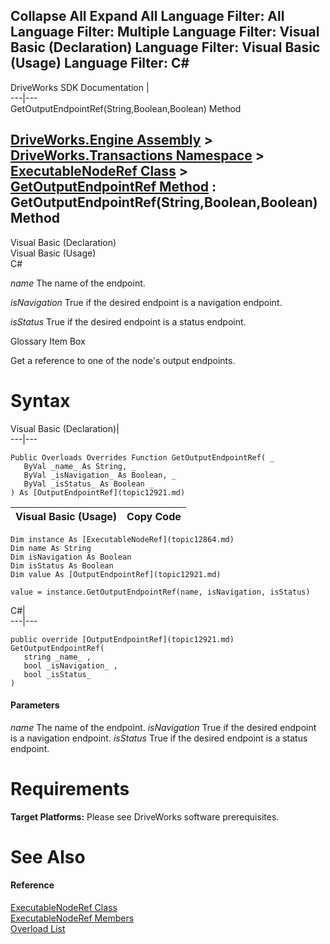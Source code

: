 Collapse All Expand All Language Filter: All  Language Filter: Multiple  Language Filter: Visual Basic (Declaration) Language Filter: Visual Basic (Usage) Language Filter: C#  
---  
DriveWorks SDK Documentation  |   
---|---  
GetOutputEndpointRef(String,Boolean,Boolean) Method   
  
[DriveWorks.Engine Assembly](topic2156.md) > [DriveWorks.Transactions Namespace](topic12835.md) > [ExecutableNodeRef Class](topic12864.md) > [GetOutputEndpointRef Method](topic12871.md) : GetOutputEndpointRef(String,Boolean,Boolean) Method  
---  
  
Visual Basic (Declaration)    
Visual Basic (Usage)    
C# 

_name_
    The name of the endpoint.

_isNavigation_
    True if the desired endpoint is a navigation endpoint.

_isStatus_
    True if the desired endpoint is a status endpoint.

Glossary Item Box

Get a reference to one of the node's output endpoints. 

# Syntax

Visual Basic (Declaration)|   
---|---  
      
    
    Public Overloads Overrides Function GetOutputEndpointRef( _
       ByVal _name_ As String, _
       ByVal _isNavigation_ As Boolean, _
       ByVal _isStatus_ As Boolean _
    ) As [OutputEndpointRef](topic12921.md)  
  
Visual Basic (Usage)| Copy Code  
---|---  
      
    
    Dim instance As [ExecutableNodeRef](topic12864.md)
    Dim name As String
    Dim isNavigation As Boolean
    Dim isStatus As Boolean
    Dim value As [OutputEndpointRef](topic12921.md)
     
    value = instance.GetOutputEndpointRef(name, isNavigation, isStatus)  
  
C#|   
---|---  
      
    
    public override [OutputEndpointRef](topic12921.md) GetOutputEndpointRef( 
       string _name_ ,
       bool _isNavigation_ ,
       bool _isStatus_
    )  
  
#### Parameters

 _name_
    The name of the endpoint.
_isNavigation_
    True if the desired endpoint is a navigation endpoint.
_isStatus_
    True if the desired endpoint is a status endpoint.

# Requirements

**Target Platforms:** Please see DriveWorks software prerequisites.

# See Also

#### Reference

[ExecutableNodeRef Class](topic12864.md)   
[ExecutableNodeRef Members](topic12865.md)   
[Overload List](topic12871.md)


